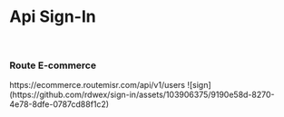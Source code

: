 <h1>Api Sign-In</h1>
<br>
<h3>Route E-commerce</h3>
https://ecommerce.routemisr.com/api/v1/users
![sign](https://github.com/rdwex/sign-in/assets/103906375/9190e58d-8270-4e78-8dfe-0787cd88f1c2)

